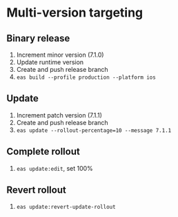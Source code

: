 # Multi-version targeting

## Binary release
1. Increment minor version (7.1.0)
2. Update runtime version
3. Create and push release branch
4. `eas build --profile production --platform ios`

## Update
1. Increment patch version (7.1.1)
2. Create and push release branch
3. `eas update --rollout-percentage=10 --message 7.1.1`

## Complete rollout
1. `eas update:edit`, set 100%

## Revert rollout 
1. `eas update:revert-update-rollout`